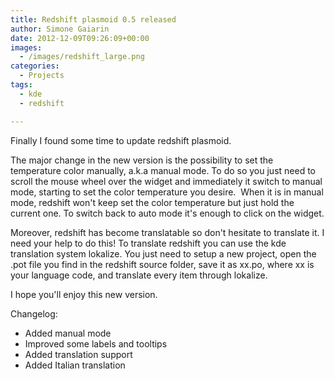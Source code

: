 ```yaml
---
title: Redshift plasmoid 0.5 released
author: Simone Gaiarin
date: 2012-12-09T09:26:09+00:00
images:
  - /images/redshift_large.png
categories:
  - Projects
tags:
  - kde
  - redshift

---
```

Finally I found some time to update redshift plasmoid.

The major change in the new version is the possibility to set the temperature color manually, a.k.a manual mode. To do so you just need to scroll the mouse wheel over the widget and immediately it switch to manual mode, starting to set the color temperature you desire.  <!--more--> When it is in manual mode, redshift won't keep set the color temperature but just hold the current one. To switch back to auto mode it's enough to click on the widget.

Moreover, redshift has become translatable so don't hesitate to translate it. I need your help to do this! To translate redshift you can use the kde translation system lokalize. You just need to setup a new project, open the .pot file you find in the redshift source folder, save it as xx.po, where xx is your language code, and translate every item through lokalize.

I hope you'll enjoy this new version.

Changelog:

  * Added manual mode
  * Improved some labels and tooltips
  * Added translation support
  * Added Italian translation
